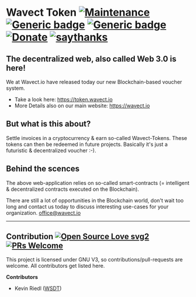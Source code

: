 # Wavect Token [![Maintenance](https://img.shields.io/badge/Maintained%3F-yes-green.svg)](https://bitbucket.org/lbesson/ansi-colors) [![Generic badge](https://img.shields.io/badge/Made%20with-NextJS-9cf)](https://nextjs.org/) [![Generic badge](https://img.shields.io/badge/Made%20with-TailwindCSS-pink.svg)](https://tailwindcss.com/) [![Donate](https://img.shields.io/badge/Donate-Pay%20me%20a%20coffee-3cf)](https://github.com/wsdt/Global/wiki/Donation) [![saythanks](https://img.shields.io/badge/say-thanks-ff69b4.svg)](https://saythanks.io/to/kevin.riedl.privat%40gmail.com)

## The decentralized web, also called Web 3.0 is here!
We at Wavect.io  have released today our new Blockchain-based voucher system.

* Take a look here: https://token.wavect.io
* More Details also on our main website: https://wavect.io

## But what is this about?
Settle invoices in a cryptocurrency & earn so-called Wavect-Tokens. These tokens can then be redeemed in future projects. Basically it's just a futuristic & decentralized voucher :-).

## Behind the scences
The above web-application relies on so-called smart-contracts (= intelligent & decentralized contracts executed on the Blockchain).

There are still a lot of opportunities in the Blockchain world, don't wait too long and contact us today to discuss interesting use-cases for your organization.
office@wavect.io
<hr />

## Contribution [![Open Source Love svg2](https://badges.frapsoft.com/os/v2/open-source.svg?v=103)](https://github.com/ellerbrock/open-source-badges/) [![PRs Welcome](https://img.shields.io/badge/PRs-welcome-brightgreen.svg?style=flat-square)](http://makeapullrequest.com)

This project is licensed under GNU V3, so contributions/pull-requests are welcome. All contributors get listed here. 

**Contributors**
- Kevin Riedl ([WSDT](https://github.com/wsdt))


